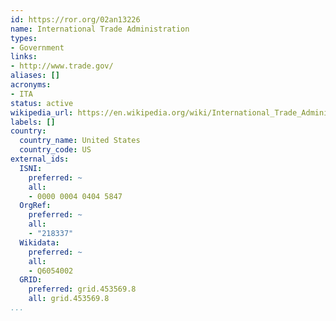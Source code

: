 ```yaml
---
id: https://ror.org/02an13226
name: International Trade Administration
types:
- Government
links:
- http://www.trade.gov/
aliases: []
acronyms:
- ITA
status: active
wikipedia_url: https://en.wikipedia.org/wiki/International_Trade_Administration
labels: []
country:
  country_name: United States
  country_code: US
external_ids:
  ISNI:
    preferred: ~
    all:
    - 0000 0004 0404 5847
  OrgRef:
    preferred: ~
    all:
    - "218337"
  Wikidata:
    preferred: ~
    all:
    - Q6054002
  GRID:
    preferred: grid.453569.8
    all: grid.453569.8
...
```

